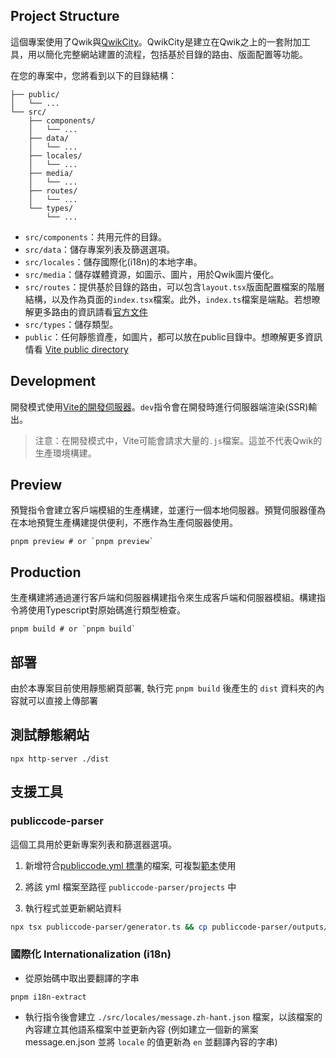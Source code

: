 ## Project Structure

這個專案使用了Qwik與[QwikCity](https://qwik.builder.io/qwikcity/overview/)。QwikCity是建立在Qwik之上的一套附加工具，用以簡化完整網站建置的流程，包括基於目錄的路由、版面配置等功能。

在您的專案中，您將看到以下的目錄結構：

```
├── public/
│   └── ...
└── src/
    ├── components/
    │   └── ...
    ├── data/
    │   └── ...
    ├── locales/
    │   └── ...
    ├── media/
    │   └── ...
    ├── routes/
    │   └── ...
    └── types/
        └── ...
```

- `src/components`：共用元件的目錄。
- `src/data`：儲存專案列表及篩選選項。
- `src/locales`：儲存國際化(i18n)的本地字串。
- `src/media`：儲存媒體資源，如圖示、圖片，用於Qwik圖片優化。
- `src/routes`：提供基於目錄的路由，可以包含`layout.tsx`版面配置檔案的階層結構，以及作為頁面的`index.tsx`檔案。此外，`index.ts`檔案是端點。若想暸解更多路由的資訊請看[官方文件](https://qwik.builder.io/qwikcity/routing/overview/)
- `src/types`：儲存類型。
- `public`：任何靜態資產，如圖片，都可以放在public目錄中。想暸解更多資訊情看 [Vite public directory](https://vitejs.dev/guide/assets.html#the-public-directory)

## Development

開發模式使用[Vite的開發伺服器](https://vitejs.dev/)。`dev`指令會在開發時進行伺服器端渲染(SSR)輸出。

> 注意：在開發模式中，Vite可能會請求大量的`.js`檔案。這並不代表Qwik的生產環境構建。

## Preview

預覽指令會建立客戶端模組的生產構建，並運行一個本地伺服器。預覽伺服器僅為在本地預覽生產構建提供便利，不應作為生產伺服器使用。

```shell
pnpm preview # or `pnpm preview`
```

## Production

生產構建將通過運行客戶端和伺服器構建指令來生成客戶端和伺服器模組。構建指令將使用Typescript對原始碼進行類型檢查。

```shell
pnpm build # or `pnpm build`
```

## 部署

由於本專案目前使用靜態網頁部署, 執行完 `pnpm build` 後產生的 `dist` 資料夾的內容就可以直接上傳部署

## 測試靜態網站

```shell
npx http-server ./dist
```

## 支援工具

### publiccode-parser

這個工具用於更新專案列表和篩選器選項。

1. 新增符合[publiccode.yml 標準](https://github.com/publiccodeyml/publiccode.yml)的檔案, 可複製[範本](../publiccode-parser/template.yml)使用

2. 將該 yml 檔案至路徑 `publiccode-parser/projects` 中

3. 執行程式並更新網站資料

```sh
npx tsx publiccode-parser/generator.ts && cp publiccode-parser/outputs/* src/data/
```

### 國際化 Internationalization (i18n)

- 從原始碼中取出要翻譯的字串

```shell
pnpm i18n-extract
```

- 執行指令後會建立 `./src/locales/message.zh-hant.json` 檔案，以該檔案的內容建立其他語系檔案中並更新內容 (例如建立一個新的黨案 message.en.json 並將 `locale` 的值更新為 `en` 並翻譯內容的字串)
